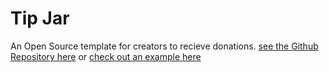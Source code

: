 # Tip Jar
An Open Source template for creators to recieve donations. [see the Github Repository here](https://github.com/Natekmbowie/tipjar) or [check out an example here](https://natekmbowie.github.io/tipjar/files/tipjar.html)
